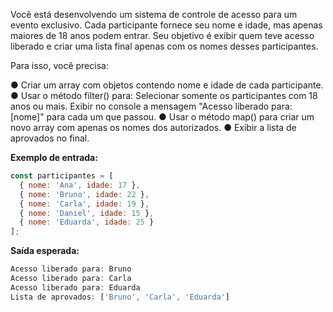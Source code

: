 Você está desenvolvendo um sistema de controle de acesso para um evento exclusivo. Cada participante fornece seu nome e idade, mas apenas maiores de 18 anos podem entrar. Seu objetivo é exibir quem teve acesso liberado e criar uma lista final apenas com os nomes desses participantes.

Para isso, você precisa:

● Criar um array com objetos contendo nome e idade de cada participante.
● Usar o método filter() para:
Selecionar somente os participantes com 18 anos ou mais.
Exibir no console a mensagem "Acesso liberado para: [nome]" para cada um que passou.
● Usar o método map() para criar um novo array com apenas os nomes dos autorizados.
● Exibir a lista de aprovados no final.

**Exemplo de entrada:**

```js
const participantes = [
  { nome: 'Ana', idade: 17 },
  { nome: 'Bruno', idade: 22 },
  { nome: 'Carla', idade: 19 },
  { nome: 'Daniel', idade: 15 },
  { nome: 'Eduarda', idade: 25 }
];
```

**Saída esperada:**

```js
Acesso liberado para: Bruno
Acesso liberado para: Carla
Acesso liberado para: Eduarda
Lista de aprovados: ['Bruno', 'Carla', 'Eduarda']
```
